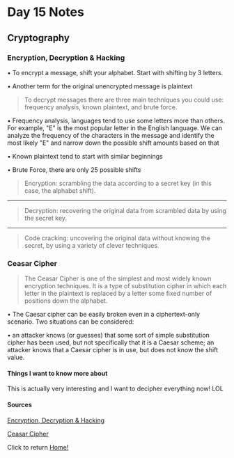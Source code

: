 # Day 15 Notes

## Cryptography

### Encryption, Decryption & Hacking

• To encrypt a message, shift your alphabet. Start with shifting by 3 letters.

• Another term for the original unencrypted message is plaintext

> To decrypt messages there are three main techniques you could use: frequency analysis, known plaintext, and brute force.

• Frequency analysis, languages tend to use some letters more than others. For example, "E" is the most popular letter in the English language. We can analyze the frequency of the characters in the message and identify the most likely "E" and narrow down the possible shift amounts based on that

• Known plaintext tend to start with similar beginnings

• Brute Force, there are only 25 possible shifts

> Encryption: scrambling the data according to a secret key (in this case, the alphabet shift).
--------
> Decryption: recovering the original data from scrambled data by using the secret key.
--------
> Code cracking: uncovering the original data without knowing the secret, by using a variety of clever techniques.

### Ceasar Cipher

> The Ceasar Cipher is one of the simplest and most widely known encryption techniques. It is a type of substitution cipher in which each letter in the plaintext is replaced by a letter some fixed number of positions down the alphabet.

• The Caesar cipher can be easily broken even in a ciphertext-only scenario. Two situations can be considered:

• an attacker knows (or guesses) that some sort of simple substitution cipher has been used, but not specifically that it is a Caesar scheme;
an attacker knows that a Caesar cipher is in use, but does not know the shift value.

#### Things I want to know more about

This is actually very interesting and I want to decipher everything now! LOL

#### Sources

[Encryption, Decryption & Hacking](https://www.khanacademy.org/computing/computers-and-internet/xcae6f4a7ff015e7d:online-data-security/xcae6f4a7ff015e7d:data-encryption-techniques/a/encryption-decryption-and-code-cracking)

[Ceasar Cipher](https://en.wikipedia.org/wiki/Caesar_cipher)

Click to return [Home!](../README.md)

